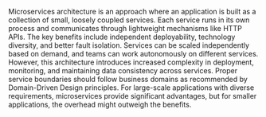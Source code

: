 Microservices architecture is an approach where an application is built as a collection of small, loosely coupled services. Each service runs in its own process and communicates through lightweight mechanisms like HTTP APIs. The key benefits include independent deployability, technology diversity, and better fault isolation. Services can be scaled independently based on demand, and teams can work autonomously on different services. However, this architecture introduces increased complexity in deployment, monitoring, and maintaining data consistency across services. Proper service boundaries should follow business domains as recommended by Domain-Driven Design principles. For large-scale applications with diverse requirements, microservices provide significant advantages, but for smaller applications, the overhead might outweigh the benefits.